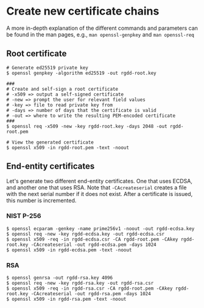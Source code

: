 # Create new certificate chains
A more in-depth explanation of the different commands and parameters can be
found in the man pages, e.g., `man openssl-genpkey` and `man openssl-req`

## Root certificate
```
# Generate ed25519 private key
$ openssl genpkey -algorithm ed25519 -out rgdd-root.key

###
# Create and self-sign a root certificate
# -x509 => output a self-signed certificate
# -new => prompt the user for relevant field values
# -key => file to read private key from
# -days => number of days that the certificate is valid
# -out => where to write the resulting PEM-encoded certificate
###
$ openssl req -x509 -new -key rgdd-root.key -days 2048 -out rgdd-root.pem

# View the generated certificate
$ openssl x509 -in rgdd-root.pem -text -noout
```

## End-entity certificates
Let's generate two different end-entity certificates.  One that uses ECDSA, and
another one that uses RSA.  Note that `-CAcreateserial` creates a file with the
next serial number if it does not exist.  After a certificate is issued, this
number is incremented.

### NIST P-256
```
$ openssl ecparam -genkey -name prime256v1 -noout -out rgdd-ecdsa.key
$ openssl req -new -key rgdd-ecdsa.key -out rgdd-ecdsa.csr
$ openssl x509 -req -in rgdd-ecdsa.csr -CA rgdd-root.pem -CAkey rgdd-root.key -CAcreateserial -out rgdd-ecdsa.pem -days 1024
$ openssl x509 -in rgdd-ecdsa.pem -text -noout
```

### RSA
```
$ openssl genrsa -out rgdd-rsa.key 4096
$ openssl req -new -key rgdd-rsa.key -out rgdd-rsa.csr
$ openssl x509 -req -in rgdd-rsa.csr -CA rgdd-root.pem -CAkey rgdd-root.key -CAcreateserial -out rgdd-rsa.pem -days 1024
$ openssl x509 -in rgdd-rsa.pem -text -noout
```
